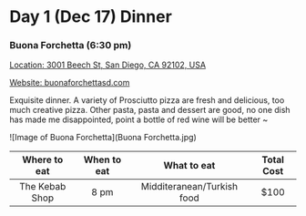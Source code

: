 # Day 1 (Dec 17) Dinner
### Buona Forchetta (6:30 pm)
[Location: 3001 Beech St, San Diego, CA 92102, USA](https://www.google.com/maps/place/Buona+Forchetta/@32.721138,-117.1322438,17z/data=!4m13!1m7!3m6!1s0x80d9537e30ec295f:0xb679f7dd4a7c2e6!2s3001+Beech+St,+San+Diego,+CA+92102!3b1!8m2!3d32.721138!4d-117.1300551!3m4!1s0x80d9537e305d3911:0x2108857782e4a0ce!8m2!3d32.7211402!4d-117.1300439)

[Website: buonaforchettasd.com](http://buonaforchettasd.com/)

  Exquisite dinner. A variety of Prosciutto pizza are fresh and delicious, too much creative pizza. Other pasta, pasta and dessert are good, no one dish has made me disappointed, point a bottle of red wine will be better ~

  ![Image of Buona Forchetta](Buona Forchetta.jpg)


|Where to eat  |When to eat|What to eat                |Total Cost|
|:------------:|:---------:|:-------------------------:|:--------:|
|The Kebab Shop|8 pm       | Midditeranean/Turkish food|  $100    |
